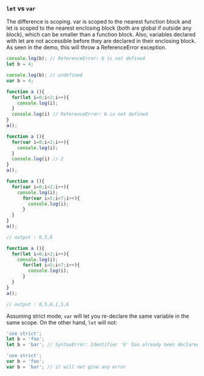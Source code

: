 ### `let` vs `var`

The difference is scoping. var is scoped to the nearest function block and let is scoped to the nearest enclosing block (both are global if outside any block),
which can be smaller than a function block.
Also, variables declared with let are not accessible before they are declared in their enclosing block.
As seen in the demo, this will throw a ReferenceError exception.

```js
console.log(b); // ReferenceError: b is not defined
let b = 4;
```
```js
console.log(b); // undefined
var b = 4;
```
```js
function a (){
  for(let i=0;i<2;i++){
    console.log(i);
  }
  console.log(i) // ReferenceError: b is not defined
}
a();
```
```js
function a (){
  for(var i=0;i<2;i++){
    console.log(i);
  }
  console.log(i) // 2
}
a();
```
```js
function a (){
  for(var i=0;i<2;i++){
    console.log(i);
      for(var i=5;i<7;i++){
        console.log(i); 
      }
  }
}
a();

// output : 0,5,6
```
```js
function a (){
  for(let i=0;i<2;i++){
    console.log(i);
      for(let i=5;i<7;i++){
        console.log(i); 
      }
  }
}
a();

// output : 0,5,6,1,5,6
```
Assuming strict mode, `var` will let you re-declare the same variable in the same scope. On the other hand, `let` will not:
```js
'use strict';
let b = 'foo';
let b = 'bar'; // SyntaxError: Identifier 'b' has already been declared
```
```js
'use strict';
var b = 'foo';
var b = 'bar'; // it will not give any error 
```

